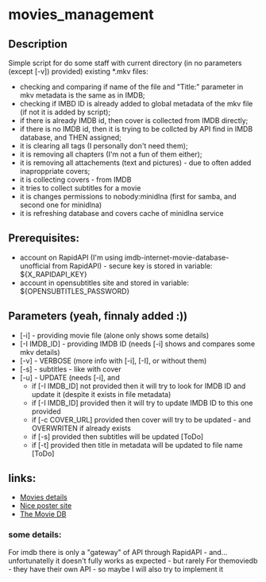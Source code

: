 # movies_management
## Description
Simple script for do some staff with current directory (in no parameters (except [-v]) provided) existing *.mkv files:
- checking and comparing if name of the file and "Title:" parameter in mkv metadata is the same as in IMDB;
- checking if IMBD ID is already added to global metadata of the mkv file (if not it is added by script);
- if there is already IMDB id, then cover is collected from IMDB directly;
- if there is no IMDB id, then it is trying to be collcted by API find in IMDB database, and THEN assigned;
- it is clearing all tags (I personally don't need them);
- it is removing all chapters (I'm not a fun of them either);
- it is removing all attachements (text and pictures) - due to often added inaproppriate covers;
- it is collecting covers - from IMDB
- it tries to collect subtitles for a movie
- it is changes permissions to nobody:minidlna (first for samba, and second one for minidlna)
- it is refreshing database and covers cache of minidlna service

## Prerequisites:
- account on RapidAPI (I'm using imdb-internet-movie-database-unofficial from RapidAPI) - secure key is stored in variable: ${X_RAPIDAPI_KEY}
- account in opensubtitles site and stored in variable: ${OPENSUBTITLES_PASSWORD}

## Parameters (yeah, finnaly added :))
- [-i] - providing movie file (alone only shows some details)
- [-I IMDB_ID] - providing IMDB ID (needs [-i] shows and compares some mkv details)
- [-v] - VERBOSE (more info with [-i], [-I], or without them)
- [-s] - subtitles - like with cover
- [-u] - UPDATE (needs [-i], and
  - if [-I IMDB_ID] not provided then it will try to look for IMDB ID and update it (despite it exists in file metadata)
  - if [-I IMDB_ID] provided then it will try to update IMDB ID to this one provided
  - if [-c COVER_URL] provided then cover will try to be updated - and OVERWRITEN if already exists
  - if [-s] provided then subtitles will be updated [ToDo]
  - if [-t] provided then title in metadata will be updated to file name [ToDo]

## links:
- [Movies details](https://www.imdb.com)
- [Nice poster site](https://www.joblo.com/movie-posters)
- [The Movie DB](themoviedb.org)

### some details:
For imdb there is only a "gateway" of API through RapidAPI - and... unfortunatelly it doesn't fully works as expected - but rarely
For themoviedb - they have their own API - so maybe I will also try to implement it
